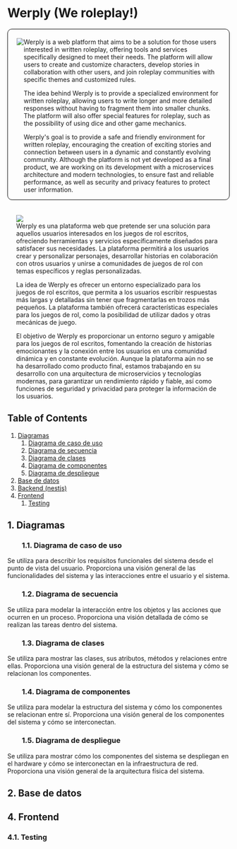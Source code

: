 # Werply (We roleplay!)

<div style="display: flex; border: 1px solid #000; border-radius: 10px; padding: 20px 20px 0px 20px;">
<div><img src="https://i.imgur.com/EYdeHbu.png"></img></div>
<div>Werply is a web platform that aims to be a solution for those users interested in written roleplay, offering tools and services specifically designed to meet their needs. The platform will allow users to create and customize characters, develop stories in collaboration with other users, and join roleplay communities with specific themes and customized rules.

The idea behind Werply is to provide a specialized environment for written roleplay, allowing users to write longer and more detailed responses without having to fragment them into smaller chunks. The platform will also offer special features for roleplay, such as the possibility of using dice and other game mechanics.

Werply's goal is to provide a safe and friendly environment for written roleplay, encouraging the creation of exciting stories and connection between users in a dynamic and constantly evolving community. Although the platform is not yet developed as a final product, we are working on its development with a microservices architecture and modern technologies, to ensure fast and reliable performance, as well as security and privacy features to protect user information.</div></div>

<div style=" border: 1px solid var(--color-border-muted); border-radius: 10px; padding: 20px 20px 0px 20px;">
<div><img src="https://i.imgur.com/evmFXr3.png"></img></div>
<div>Werply es una plataforma web que pretende ser una solución para aquellos usuarios interesados en los juegos de rol escritos, ofreciendo herramientas y servicios específicamente diseñados para satisfacer sus necesidades. La plataforma permitirá a los usuarios crear y personalizar personajes, desarrollar historias en colaboración con otros usuarios y unirse a comunidades de juegos de rol con temas específicos y reglas personalizadas.

La idea de Werply es ofrecer un entorno especializado para los juegos de rol escritos, que permita a los usuarios escribir respuestas más largas y detalladas sin tener que fragmentarlas en trozos más pequeños. La plataforma también ofrecerá características especiales para los juegos de rol, como la posibilidad de utilizar dados y otras mecánicas de juego.

El objetivo de Werply es proporcionar un entorno seguro y amigable para los juegos de rol escritos, fomentando la creación de historias emocionantes y la conexión entre los usuarios en una comunidad dinámica y en constante evolución. Aunque la plataforma aún no se ha desarrollado como producto final, estamos trabajando en su desarrollo con una arquitectura de microservicios y tecnologías modernas, para garantizar un rendimiento rápido y fiable, así como funciones de seguridad y privacidad para proteger la información de los usuarios.</div></div>


## Table of Contents
1. [Diagramas](#diagramas) 
    1. [Diagrama de caso de uso](#diagrama_de_caso_de_uso)  
    2. [Diagrama de secuencia](#diagrama_de_secuencia) 
    3. [Diagrama de clases](#diagrama_de_clases) 
    4. [Diagrama de componentes](#diagrama_de_componentes)
    5. [Diagrama de despliegue](#diagrama_de_despliegue)
2. [Base de datos](#base_datos)
3. [Backend (nestjs)](https://github.com/dkaerit/nest-api-rest)
4. [Frontend](#fronted)
    1. [Testing](testing)

<a name="diagramas"></a>
## 1. Diagramas
<a name="diagrama_de_caso_de_uso"></a>
###   1.1. Diagrama de caso de uso
Se utiliza para describir los requisitos funcionales del sistema desde el punto de vista del usuario. Proporciona una visión general de las funcionalidades del sistema y las interacciones entre el usuario y el sistema.

<a name="diagrama_de_secuencia"></a>
###   1.2. Diagrama de secuencia
Se utiliza para modelar la interacción entre los objetos y las acciones que ocurren en un proceso. Proporciona una visión detallada de cómo se realizan las tareas dentro del sistema.

<a name="diagrama_de_clases"></a>
###   1.3. Diagrama de clases
Se utiliza para mostrar las clases, sus atributos, métodos y relaciones entre ellas. Proporciona una visión general de la estructura del sistema y cómo se relacionan los componentes.

<a name="diagrama_de_componentes"></a>
###   1.4. Diagrama de componentes
Se utiliza para modelar la estructura del sistema y cómo los componentes se relacionan entre sí. Proporciona una visión general de los componentes del sistema y cómo se interconectan.

<a name="diagrama_de_despliegue"></a>
###   1.5. Diagrama de despliegue
Se utiliza para mostrar cómo los componentes del sistema se despliegan en el hardware y cómo se interconectan en la infraestructura de red. Proporciona una visión general de la arquitectura física del sistema.

<a name="base_datos"></a>
## 2. Base de datos

<a name="frontend"></a>
## 4. Frontend

<a name="testing_frontend"></a>
### 4.1. Testing
